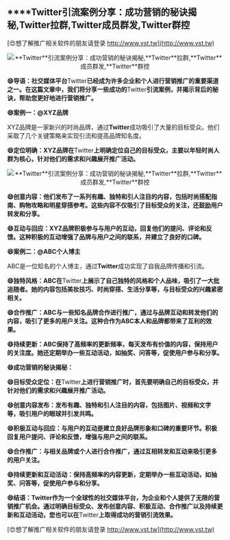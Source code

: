 ## ****Twitter**引流案例分享：成功营销的秘诀揭秘,**Twitter**拉群,**Twitter**成员群发,**Twitter**群控**

[😍想了解推广相关软件的朋友请登录 http://www.vst.tw](http://www.vst.tw)

 <center><img src="https://vst.tw/MP4/tuiguang/png/0.png" alt="**Twitter**引流案例分享：成功营销的秘诀揭秘,**Twitter**拉群,**Twitter**成员群发,**Twitter**群控"></center>

**😄导语：社交媒体平台**Twitter**已经成为许多企业和个人进行营销推广的重要渠道之一。在这篇文章中，我们将分享一些成功的**Twitter**引流案例，并揭示背后的秘诀，帮助您更好地进行营销推广。**

**😄案例一：@XYZ品牌**

XYZ品牌是一家新兴的时尚品牌，通过**Twitter**成功吸引了大量的目标受众。他们采取了几个关键策略来实现引流和提高品牌知名度。

**😄定位明确：XYZ品牌在**Twitter**上明确定位自己的目标受众，主要以年轻时尚人群为核心，针对他们的需求和兴趣展开推广活动。**

 <center><img src="https://vst.tw/MP4/tuiguang/png/0.png" alt="**Twitter**引流案例分享：成功营销的秘诀揭秘,**Twitter**拉群,**Twitter**成员群发,**Twitter**群控"></center>

**😄创意内容：他们发布了一系列有趣、独特和引人注目的内容，包括时尚搭配指南、购物攻略和明星穿搭参考。这些内容不仅吸引了目标受众的关注，还鼓励用户转发和分享。**

**😄互动与回应：XYZ品牌积极参与与用户的互动，回复他们的提问、评论和反馈。这种积极的互动增强了品牌与用户之间的联系，并建立了良好的口碑。**

**😄案例二：@ABC个人博主**

ABC是一位知名的个人博主，通过**Twitter**成功实现了自我品牌传播和引流。

**😄独特风格：ABC在**Twitter**上展示了自己独特的风格和个人品味，吸引了一大批追随者。她的内容包括美妆技巧、时尚穿搭、生活分享等，与目标受众的兴趣紧密相关。**

**😄合作推广：ABC与一些知名品牌合作进行推广，通过与品牌互动和转发他们的内容，吸引了更多的用户关注。这种合作为ABC本人和品牌都带来了互利的效果。**

**😄持续更新：ABC保持了高频率的更新频率，每天发布有价值的内容，保持用户的关注度。她还定期举办一些互动活动，如抽奖、问答等，促使用户参与和分享。**

**😄成功营销的秘诀揭秘：**

**😄目标受众定位：在**Twitter**上进行营销推广时，首先要明确自己的目标受众，并针对他们的需求和兴趣展开推广活动。**

**😄创意内容发布：发布有趣、独特和引人注目的内容，包括图片、视频和文字等，吸引用户的眼球并引发共鸣。**

**😄积极互动与回应：与用户的互动是建立良好品牌形象和口碑的重要环节。积极回复用户提问、评论和反馈，增强与用户之间的联系。**

**😄合作推广：与相关品牌或个人进行合作推广，通过互相转发和互动来吸引更多的用户关注。**

**😄持续更新和互动活动：保持高频率的内容更新，定期举办一些互动活动，如抽奖、问答等，促使用户参与和分享。**

**😄结语：**Twitter**作为一个全球性的社交媒体平台，为企业和个人提供了无限的营销推广机会。通过明确目标受众、发布创意内容、积极互动、合作推广以及持续更新和互动活动，您也可以在**Twitter**上取得成功的营销引流效果。**

[😍想了解推广相关软件的朋友请登录 http://www.vst.tw](http://www.vst.tw)



